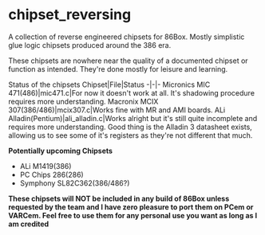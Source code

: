# chipset_reversing

A collection of reverse engineered chipsets for 86Box. Mostly simplistic glue logic chipsets produced around the 386 era.

These chipsets are nowhere near the quality of a documented chipset or function as intended. They're done mostly for leisure and learning.

Status of the chipsets
Chipset|File|Status
-|-|-
Micronics MIC 471(486)|mic471.c|For now it doesn't work at all. It's shadowing procedure requires more understanding.
Macronix MCIX 307(386/486)|mcix307.c|Works fine with MR and AMI boards.
ALi Alladin(Pentium)|ali_alladin.c|Works alright but it's still quite incomplete and requires more understanding. Good thing is the Alladin 3 datasheet exists, allowing us to see some of it's registers as they're not different that much.

__Potentially upcoming Chipsets__
- ALi M1419(386)
- PC Chips 286(286)
- Symphony SL82C362(386/486?)

__These chipsets will NOT be included in any build of 86Box unless requested by the team and I have zero pleasure to port them on PCem or VARCem. Feel free to use them for any personal use you want as long as I am credited__
